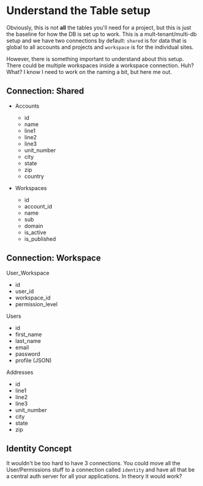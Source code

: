 # Understand the Table setup

Obviously, this is not **all** the tables you'll need for a project, but this is just the baseline for how the DB is set up to work. This is a mult-tenant/multi-db setup and we have two connections by default: `shared` is for data that is global to all accounts and projects and `workspace` is for the individual sites. 

However, there is something important to understand about this setup. There could be multiple workspaces inside a workspace connection. Huh? What? I know I need to work on the naming a bit, but here me out. 

## Connection: Shared

- Accounts
  - id
  - name
  - line1
  - line2
  - line3
  - unit_number
  - city
  - state
  - zip
  - country

- Workspaces
  - id
  - account_id
  - name
  - sub
  - domain
  - is_active
  - is_published
  
## Connection: Workspace

User_Workspace 
- id
- user_id
- workspace_id
- permission_level

Users
- id
- first_name
- last_name
- email
- password
- profile (JSON)

Addresses
- id
- line1
- line2
- line3
- unit_number
- city
- state
- zip


## Identity Concept

It wouldn't be too hard to have 3 connections. You could move all the User/Permissions stuff to a connection called `identity` and have all that be a central auth server for all your applications. In theory it would work?
